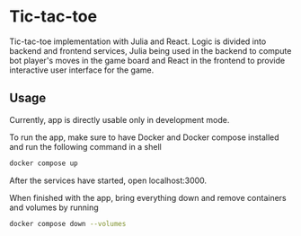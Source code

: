 # Tic-tac-toe #

Tic-tac-toe implementation with Julia and React. Logic is divided into backend and frontend services, Julia being used in the backend to compute bot player's moves in the game board and React in the frontend to provide interactive user interface for the game.

## Usage ##

Currently, app is directly usable only in development mode.

To run the app, make sure to have Docker and Docker compose installed and run the following command in a shell

```bash
docker compose up
```

After the services have started, open localhost:3000.

When finished with the app, bring everything down and remove containers and volumes by running

```bash
docker compose down --volumes
```
